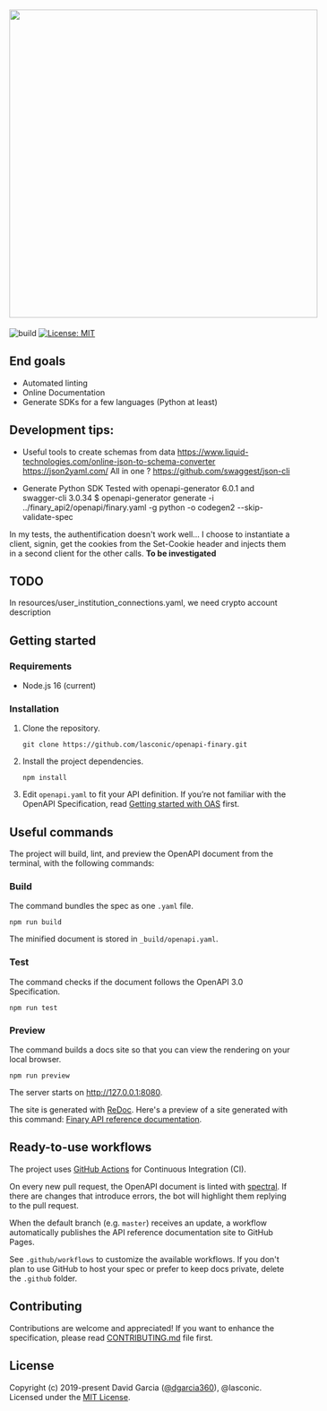 <h1 align="center">
  <div style="display:inline-block;vertical-align: middle;">
      <img src="" width="550"/>
  </div>
</h1>

![build](https://github.com/lasconic/openapi-finary/workflows/build/badge.svg)
[![License: MIT](https://img.shields.io/badge/License-MIT-yellow.svg)](https://opensource.org/licenses/MIT)



## End goals


* Automated linting
* Online Documentation 
* Generate SDKs for a few languages (Python at least)


## Development tips:

* Useful tools to create schemas from data
https://www.liquid-technologies.com/online-json-to-schema-converter
https://json2yaml.com/
All in one ? https://github.com/swaggest/json-cli


* Generate Python SDK 
Tested with openapi-generator 6.0.1 and swagger-cli 3.0.34 
$ openapi-generator generate -i ../finary_api2/openapi/finary.yaml -g python -o codegen2 --skip-validate-spec

In my tests, the authentification doesn't work well... I choose to instantiate a client, signin, 
get the cookies from the Set-Cookie header and injects them in a second client for the other calls.
**To be investigated**


## TODO
In resources/user_institution_connections.yaml, we need crypto account description


## Getting started

### Requirements

* Node.js 16 (current)

### Installation

1. Clone the repository.

    ```
    git clone https://github.com/lasconic/openapi-finary.git
    ```

2. Install the project dependencies.

    ```
    npm install
    ```

3. Edit `openapi.yaml` to fit your API definition. If you’re not familiar with the OpenAPI Specification, read [Getting started with OAS](https://swagger.io/solutions/getting-started-with-oas/) first.

## Useful commands

The project will build, lint, and preview the OpenAPI document from the terminal, with the following commands:

### Build

The command bundles the spec as one `.yaml` file.

```
npm run build
```

The minified document is stored in `_build/openapi.yaml`.

### Test

The command checks if the document follows the OpenAPI 3.0 Specification.

```
npm run test
```

### Preview

The command builds a docs site so that you can view the rendering on your local browser.

```
npm run preview
```

The server starts on http://127.0.0.1:8080.

The site is generated with [ReDoc](https://github.com/Redocly/redoc).
Here's a preview of a site generated with this command: [Finary API reference documentation](https://lasconic.github.io/openapi-finary/).

## Ready-to-use workflows

The project uses [GitHub Actions](https://github.com/features/actions) for Continuous Integration (CI).

On every new pull request, the OpenAPI document is linted with [spectral](https://github.com/stoplightio/spectral). If there are changes that introduce errors, the bot will highlight them replying to the pull request.

When the default branch (e.g. `master`) receives an update, a workflow automatically publishes the API reference documentation site to GitHub Pages.

See `.github/workflows` to customize the available workflows. If you don't plan to use GitHub to host your spec or prefer to keep docs private, delete the `.github` folder.

## Contributing

Contributions are welcome and appreciated! 
If you want to enhance the specification, please read [CONTRIBUTING.md](CONTRIBUTING.md) file first.

## License

Copyright (c) 2019-present David Garcia ([@dgarcia360](https://davidgarcia.dev)), @lasconic. Licensed under the [MIT License](LICENSE.md).


